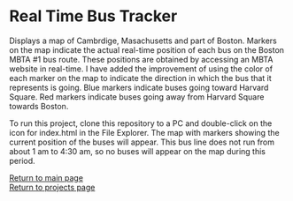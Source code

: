 # Real Time Bus Tracker

<p>Displays a map of Cambrdige, Masachusetts and part of Boston.  Markers on the map indicate the actual real-time position
   of each bus on the Boston MBTA #1 bus route.  These positions are obtained by accessing an MBTA website in real-time.
   I have added the improvement of using the color of each marker on the map to indicate the direction in which the bus that
   it represents is going.  Blue markers indicate buses going toward Harvard Square.  Red markers indicate buses going away
   from Harvard Square towards Boston.
</p>
<p>To run this project, clone this repository to a PC and double-click on the icon for index.html in the File Explorer.
   The map with markers showing the current position of the buses will appear.  This bus line does not run from about 1 am
   to 4:30 am, so no buses will appear on the map during this period.
</p>
<a href="https://ronmintz.github.io/">Return to main page</a>
<br>
<a href="https://ronmintz.github.io/projects.html">Return to projects page</a>
